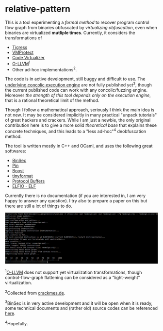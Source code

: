 # relative-pattern
This is a tool experimenting a *formal method* to recover program control flow graph from binaries obfuscated by *virtualizing obfuscation*, even when binaries are virtualized **mutliple times**. Currently, it considers the transformations of

* [Tigress](http://tigress.cs.arizona.edu/)
* [VMProtect](http://vmpsoft.com/)
* [Code Virtualizer](http://oreans.com/)
* [O-LLVM](https://github.com/obfuscator-llvm/obfuscator)<sup>1</sup>
* Other ad-hoc implementations<sup>2</sup>.

The code is in active development, still buggy and difficult to use. The [underlying concolic execution engine](http://binsec.gforge.inria.fr/) are not fully published yet<sup>3</sup>, though the current published code can work with any concolic/fuzzing engine. Moreover *the strength of this tool depends only on the execution engine*, that is a rational theoretical limit of the method.

Though I follow a mathematical approach, seriously I think the main idea is not new. It may be considered implicitly in many practical "unpack tutorials" of great hackers and crackers. While I am just a newbie, the only original contribution here is to give a more solid *theoretical base* that explains these concrete techniques, and this leads to a "less ad-hoc"<sup>4</sup> deobfuscation method.

The tool is written mostly in C++ and OCaml, and uses the following great softwares:
* [BinSec](http://binsec.gforge.inria.fr/)
* [Pin](https://software.intel.com/en-us/articles/pin-a-dynamic-binary-instrumentation-tool)
* [Boost](http://www.boost.org/)
* [tinyformat](https://github.com/c42f/tinyformat)
* [Protocol Buffers](https://github.com/google/protobuf)
* [ELFIO - ELF](https://github.com/serge1/ELFIO)

Currently there is no documentation (if you are interested in, I am very happy to answer any question). I try also to prepare a paper on this but there are still a lot of things to do.

![alg tag](demo/code_virtualizer.png)

<sup>1</sup>[O-LLVM](https://github.com/obfuscator-llvm/obfuscator) does not support yet virtualization transformations, though control-flow-graph flattening can be considered as a "light-weight" virtualization.

<sup>2</sup>Collected from [crackmes.de](http://crackmes.de/).

<sup>3</sup>[BinSec](http://binsec.gforge.inria.fr/) is in very active development and it will be open when it is ready, some technical documents and (rather old) source codes can be referenced [here](http://sebastien.bardin.free.fr/binsec.html).

<sup>4</sup>Hopefully.
